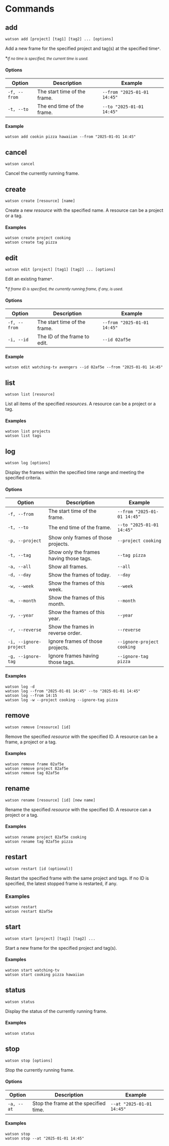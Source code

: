 ﻿# Commands

## add

```
watson add [project] [tag1] [tag2] ... [options]
```

Add a new frame for the specified project and tag(s) at the specified time<small>*</small>.

*<small>*If no time is specified, the current time is used.*</small>

#### Options

| Option       | Description                  | Example                     |
|--------------|------------------------------|-----------------------------|
| `-f, --from` | The start time of the frame. | `--from "2025-01-01 14:45"` |
| `-t, --to`   | The end time of the frame.   | `--to "2025-01-01 14:45"`   |

#### Example

```
watson add cookin pizza hawaiian --from "2025-01-01 14:45"
```

## cancel

```
watson cancel
```

Cancel the currently running frame.

## create

```
watson create [resource] [name]
```

Create a new *resource* with the specified name. A resource can be a project or a tag.

#### Examples

```
watson create project cooking
watson create tag pizza
```

## edit

```
watson edit [project] [tag1] [tag2] ... [options]
```

Edit an existing frame<small>*</small>.

*<small>*If frame ID is specified, the currently running frame, if any, is used.</small>*

#### Options

| Option       | Description                  | Example                     |
|--------------|------------------------------|-----------------------------|
| `-f, --from` | The start time of the frame. | `--from "2025-01-01 14:45"` |
| `-i, --id`   | The ID of the frame to edit. | `--id 02af5e`               |

#### Example

```
watson edit watching-tv avengers --id 02af5e --from "2025-01-01 14:45"
```

## list

```
watson list [resource]
```

List all items of the specified *resources*. A resource can be a project or a tag.

#### Examples

```
watson list projects
watson list tags
```

## log

```
watson log [options]
```

Display the frames within the specified time range and meeting the specified criteria.

#### Options

| Option                 | Description                             | Example                     |
|------------------------|-----------------------------------------|-----------------------------|
| `-f, --from`           | The start time of the frame.            | `--from "2025-01-01 14:45"` |
| `-t, --to`             | The end time of the frame.              | `--to "2025-01-01 14:45"`   |
| `-p, --project`        | Show only frames of those projects.     | `--project cooking`         |
| `-t, --tag`            | Show only the frames having those tags. | `--tag pizza`               |
| `-a, --all`            | Show all frames.                        | `--all`                     |
| `-d, --day`            | Show the frames of today.               | `--day`                     |
| `-w, --week`           | Show the frames of this week.           | `--week`                    |
| `-m, --month`          | Show the frames of this month.          | `--month`                   |
| `-y, --year`           | Show the frames of this year.           | `--year`                    |
| `-r, --reverse`        | Show the frames in reverse order.       | `--reverse`                 |
| `-i, --ignore-project` | Ignore frames of those projects.        | `--ignore-project cooking`  |
| `-g, --ignore-tag`     | Ignore frames having those tags.        | `--ignore-tag pizza`        |

#### Examples

```
watson log -d
watson log --from "2025-01-01 14:45" --to "2025-01-01 14:45"
watson log --from 14:15
watson log -w --project cooking --ignore-tag pizza
```

## remove

```
watson remove [resource] [id]
```

Remove the specified *resource* with the specified ID. A resource can be a frame, a project or a tag.

#### Examples

```
watson remove frame 02af5e
watson remove project 82af5e
watson remove tag 02af5e
```

## rename

```
watson rename [resource] [id] [new name]
```

Rename the specified *resource* with the specified ID. A resource can a project or a tag.

#### Examples

```
watson rename project 82af5e cooking
watson rename tag 02af5e pizza
```

## restart

```
watson restart [id (optional)]
```

Restart the specified frame with the same project and tags. If no ID is specified, the latest stopped frame is
restarted, if any.

### Examples

```
watson restart
watson restart 02af5e
```

## start

```
watson start [project] [tag1] [tag2] ...
```

Start a new frame for the specified project and tag(s).

#### Examples

```
watson start watching-tv
watson start cooking pizza hawaiian
```

## status

```
watson status
```

Display the status of the currently running frame.

#### Examples

```
watson status
```

## stop

```
watson stop [options]
```

Stop the currently running frame.

#### Options

| Option     | Description                           | Example                   |
|------------|---------------------------------------|---------------------------|
| `-a, --at` | Stop the frame at the specified time. | `--at "2025-01-01 14:45"` |

#### Examples

```
watson stop
watson stop --at "2025-01-01 14:45"
```
